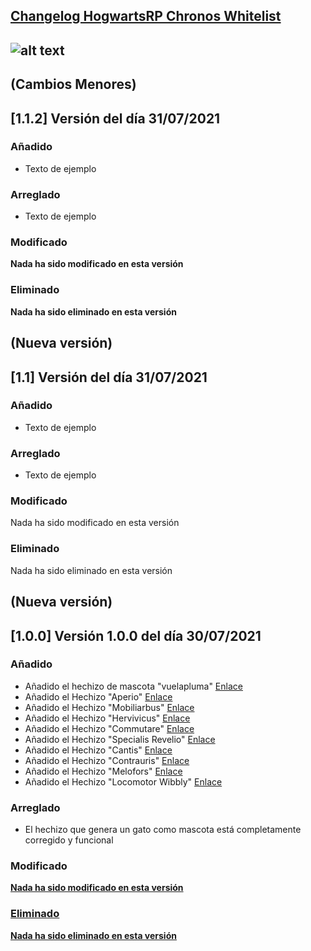 ## [Changelog HogwartsRP Chronos Whitelist](https://comunidadchronos.es/)

## ![alt text](https://i.imgur.com/dWTqadv.png)

## (Cambios Menores)
## [1.1.2] Versión del día 31/07/2021

### Añadido
- Texto de ejemplo

### Arreglado
- Texto de ejemplo

### Modificado
__Nada ha sido modificado en esta versión__

### Eliminado
__Nada ha sido eliminado en esta versión__

## (Nueva versión)
## [1.1] Versión del día 31/07/2021

### Añadido
- Texto de ejemplo

### Arreglado
- Texto de ejemplo

### Modificado
Nada ha sido modificado en esta versión

### Eliminado
Nada ha sido eliminado en esta versión

## (Nueva versión)
## [1.0.0] Versión 1.0.0 del día 30/07/2021
### Añadido
- Añadido el hechizo de mascota "vuelapluma" [Enlace](https://harrypotter.fandom.com/es/wiki/Vuelapluma)
- Añadido el Hechizo "Aperio" [Enlace](https://harrypotter.fandom.com/es/wiki/Cistem_aperio)
- Añadido el Hechizo "Mobiliarbus" [Enlace](https://harrypotter.fandom.com/wiki/Mobiliarbus)
- Añadido el Hechizo "Hervivicus" [Enlace](https://harrypotter.fandom.com/es/wiki/Encantamiento_herbivicus)
- Añadido el Hechizo "Commutare" [Enlace](https://harrypotter.fandom.com/es/wiki/Encantamiento_permutador)
- Añadido el Hechizo "Specialis Revelio" [Enlace](https://harrypotter.fandom.com/es/wiki/Specialis_Revelio)
- Añadido el Hechizo "Cantis" [Enlace](https://harrypotter.fandom.com/es/wiki/Cantis)
- Añadido el Hechizo "Contrauris" [Enlace](https://harrypotter.fandom.com/es/wiki/Contrauris)
- Añadido el Hechizo "Melofors" [Enlace](https://harrypotter.fandom.com/es/wiki/Embrujo_melofors)
- Añadido el Hechizo "Locomotor Wibbly" [Enlace](https://harrypotter.fandom.com/es/wiki/Hechizo_de_piernas_de_gelatina)

### Arreglado
- El hechizo que genera un gato como mascota está completamente corregido y funcional

### Modificado
<U><B>Nada ha sido modificado en esta versión<B><U>

### Eliminado
<U><B>Nada ha sido eliminado en esta versión<B><U>

